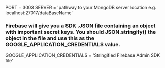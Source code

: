 PORT = 3003
SERVER = 'pathway to your MongoDB server location e.g. localhost:27017/dataBaseName'

### Firebase will give you a SDK .JSON file containing an object with important secret keys. You should JSON.stringify() the object in the file and use this as the GOOGLE_APPLICATION_CREDENTIALS value.

GOOGLE_APPLICATION_CREDENTIALS = 'Stringified Firebase Admin SDK file'
